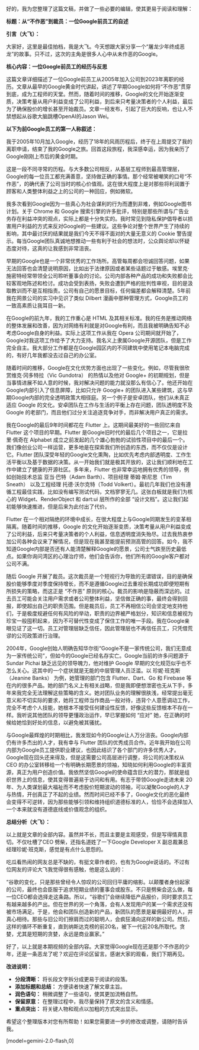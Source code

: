 好的，我为您整理了这篇文稿，并做了一些必要的编辑，使其更易于阅读和理解：

**标题：从“不作恶”到裁员：一位Google前员工的自述**

**引言（大飞）：**

大家好，这里是最佳拍档，我是大飞。今天想跟大家分享一个“屠龙少年终成恶龙”的故事。只不过，这次的主角是很多人心中从未作恶的Google。

**核心内容：一位Google前员工的经历与反思**

这篇文章详细描述了一位Google前员工从2005年加入公司到2023年离职的经历。文章从最早的Google黄金时代讲起，讲述了早期Google如何将“不作恶”贯穿到底，成为工程师的天堂。然而，随着时间的推移，Google的文化开始逐渐变质，决策考量从用户利益变成了公司利益，到后来只考量决策者的个人利益，最后为了确保股价的增长甚至开始裁员。文章一经发布，引起了巨大的反响，也让人不禁想起从谷歌大脑跳槽OpenAI的Jason Wei。

**以下为前Google员工的第一人称叙述：**

我于2005年10月加入Google，经历了18年的风雨历程后，终于在上周提交了我的离职申请，结束了我的Google之旅。回首这段旅程，我深感幸运，因为我亲历了Google刚刚上市后的黄金时期。

这是一段不同寻常的历程。与大多数公司相反，从基层工程师到最高管理层，Google的每一位员工都充满善意，坚持做正确的事情。那个经常被嘲笑的口号“不作恶”，的确代表了公司当时的核心价值观。这在很大程度上是对那些将利润置于顾客和人类整体利益之上的公司的一种回应，例如微软。

我多次看到Google因为一些真心为社会谋利的行为而遭到非难，例如Google图书计划。关于 Chrome 和 Google 搜索引擎的许多批评，特别是那些所谓与广告业务存在利益冲突的观点，实际上都是十分失实的。我时常见到隐私保护倡导者以损害用户利益的方式来反对Google的一些建议。这些争论对整个世界产生了持续的影响，其中最讨厌的结果就是我们今天不得不面对的大量无意义的 Cookie 警告提示。每当Google团队真诚地想推动一些有利于社会的想法时，公众舆论却以怀疑态度对待，这真的让我感到非常沮丧。

早期的Google也是一个非常优秀的工作场所。高管每周都会坦诚回答问题，如果无法回答也会清楚说明原因，比如出于法律原因或者某些话题过于敏感。埃里克·施密特经常带领全公司聆听董事会的讨论。公司内部各种产品的成功和失败都会比较客观地陈述和检讨。成功会受到表扬，失败会遭到严格的批判性审视，目的是汲取教训而不是互相指责。公司有自己的愿景目标，任何偏差都会解释清楚。5年前我在网景公司的实习中见识了类似 Dilbert 漫画中那种管理方式，Google员工的一致高素质让我耳目一新。

在Google的前九年，我的工作重心是 HTML 及其相关标准。我的任务是推动网络的整体发展和改善，因为对网络有利就是对Google有利，而且我被明确告知不必考虑Google自身的利益。实际上这项工作从我在 Opera 公司期间就开始了，Google对我这项工作给予了大力支持。我名义上隶属Google开源团队，但是工作完全自主。我大部分工作都是在Google园区内的不同建筑中使用笔记本电脑完成的，有好几年我都没去过自己的办公室。

随着时间的推移，Google在文化优势方面也出现了一些变化。例如，尽管我很欣赏维克·冈多特拉（Vic Gundotra） 的热情以及他对 Google+ 的初期规划，但是当事情进展不如人意的时候，我对解决问题的能力就没那么有信心了。他还开始在Google内部引入了信息屏障，比如只允许 Google+ 的团队进入某些建筑，这与早期Google内部的完全透明政策大相径庭。另一个例子是安卓团队，他们从未真正适应 Google 的文化。安卓团队在工作与生活的平衡上存在问题，团队透明度不及 Google 的老部门，而且他们过分关注追逐竞争对手，而非解决用户真正的需求。

我在Google的最后9年时间都花在 Flutter 上。这期间最美好的一些回忆来自 Flutter 这个项目的早期。Flutter 是Google旧时代的最后几个项目之一，它是拉里·佩奇在 Alphabet 成立之前发起的几个雄心勃勃的试验性项目中的最后一个。我们像创业公司一样运营，更多地是在探索我们所创造的东西，而不仅仅是设计它。Flutter 团队深受年轻的Google文化熏陶，比如优先考虑内部透明度、工作生活平衡以及基于数据的决策。从一开始我们就是极其开放的，这让我们顺利地在工作中建立了健康的开源社区。多年来，Flutter 也非常幸运地拥有优秀的领导，例如创始技术总监 亚当·巴特（Adam Barth）、项目经理 蒂姆·斯尼思（Tim Sneath） 以及工程经理 托德·沃尔克特（Todd Volkert）。最初几年我们也没有遵循工程最佳实践，比如没有编写测试代码，文档寥寥无几。这张白板就是我们为核心的 Widget、RenderObject 和 dart:ui 层所作的全部 “设计文档”。这让我们起初能够快速推进，但是后来为此付出了代价。

Flutter 在一个相对隔绝的环境中成长，在很大程度上与Google同期发生的变革相隔离。随着时间的推移，Google 的文化开始逐渐变质，决策考量从用户利益变成了公司利益，后来只考量决策者的个人利益，信息透明度消失殆尽。过去我热衷参加公司各种会议来了解情况，但是现在我甚至能提前预测高管的回答。如今，我不知道Google内部是否还有人能清楚解释Google的愿景，公司士气跌至历史最低点。如果你询问湾区的心理治疗师，他们会告诉你，他们所有的Google客户都对公司不满。

随后 Google 开展了裁员。这次裁员是一个短视行为导致的无谓错误，目的是确保股价能够季度对季度保持增长，而不是遵循Google过去重视长期成功即便短期有所损失的策略，而这正是 “不作恶” 原则的核心。裁员的影响是隐蔽而深远的。过去员工可能会关注用户需求或者公司整体利益，坚信做正确的事，最终会得到回报，即使超出自己的职责范围。但是裁员后，员工不再相信公司会坚定地支持他们，于是极度规避任何有风险的举动，职责的边界被严格划分，知识和信息被视为珍宝一般囤积起来，因为不可替代性变成了保住工作的唯一手段。我在Google亲眼见证了这一切。员工对管理层缺乏信任，因此管理层也不再信任员工，只凭借荒谬的公司政策进行治理。

2004年，Google创始人明确告知华尔街“Google不是一家传统公司，我们无意成为一家传统公司”，但如今的Google已经名存实亡。Google当前的许多问题源于 Sundar Pichai 缺乏远见的领导魄力，他对维护 Google 早期的文化规范似乎也不怎么关心。这其中的一个症状就是无能的中层管理人员泛滥。以 珍妮·班克斯（Jeanine Banks） 为例，她管理的部门包含 Flutter、Dart、Go 和 Firebase 等在内的很多产品。她的部门名义上有相关战略，但是我即便想泄密也无从下手，多年来我完全无法理解这些策略的含义。她对团队业务的理解很肤浅，经常提出毫无意义和不切实际的要求，她将工程师当作商品一般对待，违背个人意愿调动工作，完全不考虑个人技能，她根本不接受任何建设性反馈，好像这些反馈根本不存在一样。我听说其他团队的领导更懂政治运作，早已掌握如何 “应对” 她，在正确的时候给她恰到好处的信息，以避免被其骚扰。

与Google最辉煌的时期相比，我发现如今的Google让人万分沮丧。Google内部仍有许多杰出的人才，我有幸与 Flutter 团队的优秀成员合作。近年我开始在公司内部为Google员工提供职业建议，也因此结识了各个部门的许多优秀人才。Google现在回头还来得及，但是这需要公司高层进行调整，将公司的决策权从 CEO 的办公室转移给一个有明确长期愿景的领袖，知晓如何利用Google的丰富资源，真正为用户创造价值。我依然坚信Google的使命蕴含巨大的潜力，那就是组织世界上的信息，使其变得普遍易于访问和有用。有志于带领Google走进未来 20 年、为人类谋划最大福祉而不考虑股价短期波动的领袖，可以凝聚Google的人才与热情，开创真正了不起的业绩。然而时间已经不多了，Google文化的恶化最终会变得不可逆转，因为那些能够引领和维持组织道德标准的人，恰恰不会选择加入一个本来就没有道德底线或价值观念的组织。

**总结分析（大飞）：**

以上就是文章的全部内容。虽然并不长，而且主要是主观感受，但是写得情真意切。不仅吐槽了CEO 劈柴，还指名道姓了一下Google Developer X 副总裁兼总经理珍妮·班克斯，感觉是有点什么恩怨的。

吃瓜看热闹的网友总是不缺的，有挺文章作者的，也有为Google说话的。不过有位网友的评论大飞我觉得很有感触，他是这么说的：

“谷歌的变化，只是那些曾经令人惊叹的公司回归平庸的缩影。以颠覆者身份起家的公司，最终也会臣服于追求短期业绩的董事会或股东。不只是劈柴会这么做，每一位CEO都会选择走这条路。所以，“谷歌们”会继续降低产品报价，同时要求员工有越来越多的产出。但在世界的另一个角落，会有人发现用户的某一个需求还没有被市场满足。于是，他会和团队创造新的产品，新团队的愿景是雇佣最好的人，并真心相待。那些与旧公司们擦肩而过的聪明人，会疯狂涌向这样的新公司。然后，这样的循环不断重复，直到纳斯达克榜的前20名，被下一代前20名所取代。贪婪，尤其是短期的贪婪，永远是商业赢家。”

好了，以上就是本期视频的全部内容。大家觉得Google现在还是那个不作恶的少年，还是一条恶龙了呢？欢迎在评论区留言。感谢大家的观看，我们下期再见。

**改进说明：**

*   **分段清晰：** 将长段文字拆分成更易于阅读的段落。
*   **添加标题和总结：** 方便读者快速了解文章主旨。
*   **润色语句：**  稍微调整了一些语句，使其更加流畅自然。
*   **保留原意：**  在整理过程中，我尽量保持了原文的含义和情感。
*   **重点突出：** 将关键人物和观点以加粗的方式突出显示。

希望这个整理版本对您有所帮助！如果您需要进一步的修改或调整，请随时告诉我。

[model=gemini-2.0-flash,0]
